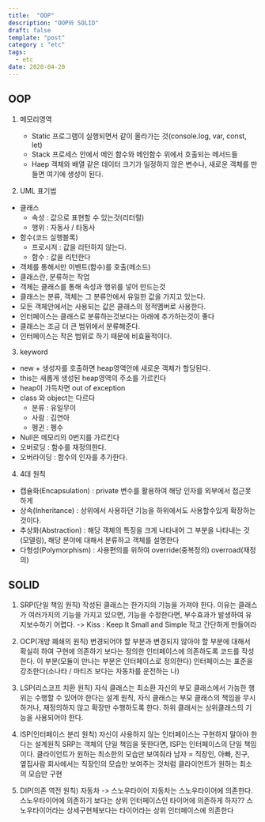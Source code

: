 ```yaml
---
title:  "OOP"
description: "OOP와 SOLID"
draft: false
template: "post"
category : "etc"
tags:
  - etc
date: 2020-04-20
---
```

## OOP

1. 메모리영역
    - Static
        프로그램이 실행되면서 같이 올라가는 것(console.log, var, const, let)
    - Stack
        프로세스 안에서 메인 함수와 메인함수 위에서 호출되는 메서드들
    - Haep
        객체와 배열 같은 데이터 크기가 일정하지 않은 변수나, 새로운 객체를 만들면 여기에 생성이 된다.

2. UML 표기법
- 클래스
    - 속성 : 값으로 표현할 수 있는것(리터럴)
    - 행위 : 자동사 / 타동사
- 함수(코드 실행블록)
    - 프로시저 : 값을 리턴하지 않는다.
    - 함수 : 값을 리턴한다
- 객체를 통해서만 이벤트(함수)를 호출(메소드)
- 클래스란, 분류하는 작업
- 객체는 클래스를 통해 속성과 행위를 넣어 만드는것
- 클래스는 분류, 객체는 그 분류안에서 유일한 값을 가지고 있는다.
- 모든 객체안에서는 사용되는 값은 클래스의 정적멤버로 사용한다.
- 인터페이스는 클래스로 분류하는것보다는 아래에 추가하는것이 좋다
- 클래스는 조금 더 큰 범위에서 분류해준다.
- 인터페이스는 작은 범위로 하기 때문에 비효율적이다.

3. keyword
- new + 생성자를 호출하면 heap영역안에 새로운 객체가 할당된다.
- this는 새롭게 생성된 heap영역의 주소를 가르킨다
- heap이 가득차면 out of exception
- class 와 object는 다르다
    * 분류 : 유일무이
    * 사람 : 김연아
    * 펭귄 : 펭수
- Null은 메모리의 0번지를 가르킨다
- 오버로딩  : 함수를 재정의한다.
- 오버라이딩 : 함수의 인자를 추가한다.

4. 4대 원칙

- 캡슐화(Encapsulation) : private 변수를 활용하여 해당 인자를 외부에서 접근못하게 
- 상속(Inheritance) : 상위에서 사용하던 기능을 하위에서도 사용할수있게 확장하는 것이다.
- 추상화(Abstraction) : 해당 객체의 특징을 크게 나타내어 그 부분을 나타내는 것(모델링), 해당 분야에 대해서 분류하고 객체를 설명한다
- 다형성(Polymorphism) : 사용편의를 위하여 override(중복정의) overroad(재정의)


## SOLID

1. SRP(단일 책임 원칙)
작성된 클래스는 한가지의 기능을 가져야 한다. 
이유는 클래스가 여러가지의 기능을 가지고 있으면, 기능을 수정한다면, 부수효과가 발생하여 유지보수하기 어렵다.
-> Kiss : Keep It Small and Simple 작고 간단하게 만들어라

2. OCP(개방 폐쇄의 원칙)
 변경되어야 할 부분과 변경되지 않아야 할 부분에 대해서 확실히 하여 구현에 의존하기 보다는 정의한 인터페이스에 의존하도록 코드를 작성한다. 이 부분(모듈이 만나는 부분은 인터페이스로 정의한다)
인터페이스는 표준을 강조한다(소나타 / 마티즈 보다는 자동차를 운전하는 나)

3. LSP(리스코프 치환 원칙)
자식 클래스는 최소환 자신의 부모 클래스에서 가능한 행위는 수행할 수 있어야 한다는 설계 원칙, 자식 클래스는 부모 클래스의 책임을 무시하거나, 재정의하지 않고 확장만 수행하도록 한다.  하위 클래서는 상위클래스의 기능을 사용되어야 한다.

4. ISP(인터페이스 분리 원칙)
자신이  사용하지 않는 인터페이스는 구현하지 말아야 한다는 설계원칙
SRP는 객체의 단일 책임을 뜻한다면, ISP는 인터페이스의 단일 책임이다.
클라이언트가 원하는 최소한의 모습만 보여줘라
남자 = 직장인, 아빠, 친구, 옆집사람
회사에서는 직장인의 모습만 보여주는 것처럼 클라이언트가 원하는 최소의 모습만 구현

5. DIP(의존 역전 원칙)
자동차 -> 스노우타이어
자동차는 스노우타이어에 의존한다. 스노우타이어에 의존하기 보다는 상위 인터페이스인 타이어에 의존하게 하자??
스노우타이어라는 상세구현체보다는 타이어라는 상위 인터페이스에 의존한다
